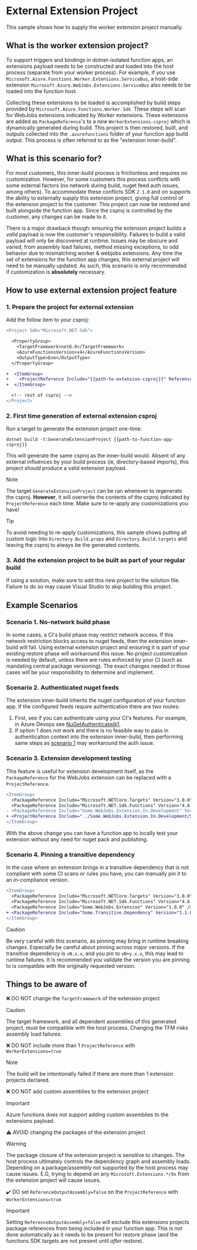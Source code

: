 # External Extension Project

This sample shows how to supply the worker extension project manually.

## What is the worker extension project?

To support triggers and bindings in dotnet-isolated function apps, an extensions payload needs to be constructed and loaded into the host process (separate from your worker process). For example, if you use `Microsoft.Azure.Functions.Worker.Extensions.ServiceBus`, a host-side extension `Microsoft.Azure.WebJobs.Extensions.ServiceBus` also needs to be loaded into the function host.

Collecting these extensions to be loaded is accomplished by build steps provided by `Microsoft.Azure.Functions.Worker.Sdk`. These steps will scan for WebJobs extensions indicated by Worker extensions. These extensions are added as `PackageReference`'s to a _new_ `WorkerExtensions.csproj` which is dynamically generated during build. This project is then restored, built, and outputs collected into the `.azurefunctions` folder of your function app build output. This process is often referred to as the "extension inner-build".

## What is this scenario for?

For most customers, this inner-build process is frictionless and requires no customization. However, for some customers this process conflicts with some external factors (no network during build, nuget feed auth issues, among others). To accommodate these conflicts SDK `2.1.0` and on supports the ability to externally supply this extension project, giving full control of the extension project to the customer. This project can now be restored and built alongside the function app. Since the csproj is controlled by the customer, any changes can be made to it.

There is a major drawback though: ensuring the extension project builds a *valid* payload is now the customer's responsibility. Failures to build a valid payload will only be discovered at runtime. Issues may be obscure and varied, from assembly load failures, method missing exceptions, to odd behavior due to mismatching worker & webjobs extensions. Any time the set of extensions for the function app changes, this external project will need to be manually updated. As such, this scenario is only recommended if customization is **absolutely** necessary.

## How to use external extension project feature

### 1. Prepare the project for external extension
Add the follow item to your csproj:

``` diff
<Project Sdk="Microsoft.NET.Sdk">

  <PropertyGroup>
    <TargetFramework>net8.0</TargetFramework>
    <AzureFunctionsVersion>v4</AzureFunctionsVersion>
    <OutputType>Exe</OutputType>
  </PropertyGroup>

+  <ItemGroup>
+    <ProjectReference Include="{{path-to-extension-csproj}}" ReferenceOutputAssembly="false" WorkerExtensions="true" />
+  </ItemGroup>

  <!-- rest of csproj -->
</Project>
```

### 2. First time generation of external extension csproj

Run a target to generate the extension project one-time:

``` shell
dotnet build -t:GenerateExtensionProject {{path-to-function-app-csproj}}
```

This will generate the same csproj as the inner-build would. Absent of any external influences by your build process (ie, directory-based imports), this project _should_ produce a valid extension payload.

> [!NOTE]
> The target `GenerateExtensionProject` can be ran whenever to regenerate the csproj. **However**, it will overwrite the contents of the csproj indicated by `ProjectReference` each time. Make sure to re-apply any customizations you have!

> [!TIP]
> To avoid needing to re-apply customizations, this sample shows putting all custom logic into `Directory.Build.props` and `Directory.Build.targets` and leaving the csproj to always be the generated contents.

### 3. Add the extension project to be built as part of your regular build

If using a solution, make sure to add this new project to the solution file. Failure to do so may cause Visual Studio to skip building this project.

## Example Scenarios

### Scenario 1. No-network build phase

In some cases, a CI's build phase may restrict network access. If this network restriction blocks access to nuget feeds, then the extension inner-build will fail. Using external extension project and ensuring it is part of your existing restore phase will workaround this issue. No project customization is needed by default, unless there are rules enforced by your CI (such as mandating central package versioning). The exact changes needed in those cases will be your responsibility to determine and implement.

### Scenario 2. Authenticated nuget feeds

The extension inner-build inherits the nuget configuration of your function app. If the configured feeds require authentication there are two routes:

1. First, see if you can authenticate using your CI's features. For example, in Azure Devops see [NuGetAuthenticate@1](https://learn.microsoft.com/azure/devops/pipelines/tasks/reference/nuget-authenticate-v1?view=azure-pipelines).
2. If option 1 does not work and there is no feasible way to pass in authentication context into the extension inner-build, then performing same steps as [scenario 1](#scenario-1-no-network-build-phase) may workaround the auth issue.

### Scenario 3. Extension development testing

This feature is useful for extension development itself, as the `PackageReference` for the WebJobs extension can be replaced with a `ProjectReference`.

``` diff
<ItemGroup>
  <PackageReference Include="Microsoft.NETCore.Targets" Version="3.0.0" PrivateAssets="all" />
  <PackageReference Include="Microsoft.NET.Sdk.Functions" Version="4.6.0" />
- <PackageReference Include="Some.WebJobs.Extension.In.Development" Version="1.0.0" />
+ <ProjectReference Include="../Some.WebJobs.Extension.In.Development/Some.WebJobs.Extension.In.Development.csproj" />
</ItemGroup>
```

With the above change you can have a function app to locally test your extension without any need for nuget pack and publishing.

### Scenario 4. Pinning a transitive dependency

In the case where an extension brings in a transitive dependency that is not compliant with some CI scans or rules you have, you can manually pin it to an in-compliance version.

``` diff
<ItemGroup>
  <PackageReference Include="Microsoft.NETCore.Targets" Version="3.0.0" PrivateAssets="all" />
  <PackageReference Include="Microsoft.NET.Sdk.Functions" Version="4.6.0" />
  <PackageReference Include="Some.WebJobs.Extension" Version="1.0.0" />
+ <PackageReference Include="Some.Transitive.Dependency" Version="1.1.0" />
</ItemGroup>
```

> [!CAUTION]
> Be very careful with this scenario, as pinning may bring in runtime breaking changes. Especially be careful about pinning across major versions. If the transitive dependency is `vN.x.x`, and you pin to `vN+y.x.x`, this may lead to runtime failures. It is recommended you validate the version you are pinning to is compatible with the originally requested version.

## Things to be aware of

❌ DO NOT change the `TargetFramework` of the extension project

> [!CAUTION]
> The target framework, and all dependent assemblies of this generated project, must be compatible with the host process. Changing the TFM risks assembly load failures.

❌ DO NOT include more than 1 `ProjectReference` with `WorkerExtensions=true`

> [!NOTE]
> The build will be intentionally failed if there are more than 1 extension projects declared.

❌ DO NOT add custom assemblies to the extension project

> [!IMPORTANT]
> Azure functions does not support adding custom assemblies to the extensions payload.

⚠️ AVOID changing the packages of the extension project

> [!WARNING]
> The package closure of the extension project is sensitive to changes. The host process ultimately controls the dependency graph and assembly loads. Depending on a package/assembly not supported by the host process may cause issues. E.G, trying to depend on any `Microsoft.Extensions.*/9x` from the extension project will cause issues.

✔️ DO set `ReferenceOutputAssembly=false` on the `ProjectReference` with `WorkerExtensions=true`

> [!IMPORTANT]
> Setting `ReferenceOutputAssembly=false` will exclude this extensions projects package references from being included in your function app. This is not done automatically as it needs to be present for restore phase (and the functions SDK targets are not present until _after_ restore).
